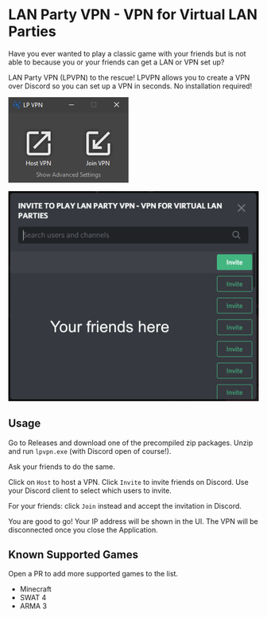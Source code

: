 # LAN Party VPN - VPN for Virtual LAN Parties

Have you ever wanted to play a classic game with your friends but is
not able to because you or your friends can get a LAN or VPN set up?

LAN Party VPN (LPVPN) to the rescue! LPVPN allows you to create a VPN
over Discord so you can set up a VPN in seconds. No installation
required!

![lpvpn-screenshot-1](./docs/screenshots/app.png)

![lpvpn-screenshot-2](./docs/screenshots/invite.png)

## Usage

Go to Releases and download one of the precompiled zip packages. Unzip
and run `lpvpn.exe` (with Discord open of course!).

Ask your friends to do the same.

Click on `Host` to host a VPN. Click `Invite` to invite friends on
Discord. Use your Discord client to select which users to invite.

For your friends: click `Join` instead and accept the invitation in
Discord.

You are good to go! Your IP address will be shown in the UI. The VPN
will be disconnected once you close the Application.

## Known Supported Games

Open a PR to add more supported games to the list.

  * Minecraft
  * SWAT 4
  * ARMA 3
